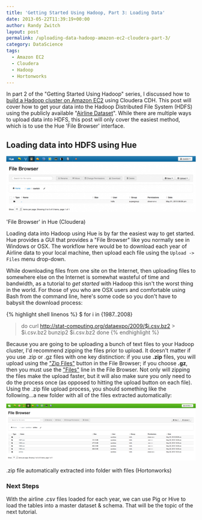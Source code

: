 ```yaml
---
title: 'Getting Started Using Hadoop, Part 3: Loading Data'
date: 2013-05-22T11:39:19+00:00
author: Randy Zwitch
layout: post
permalink: /uploading-data-hadoop-amazon-ec2-cloudera-part-3/
category: DataScience
tags:
  - Amazon EC2
  - Cloudera
  - Hadoop
  - Hortonworks
---
```

In part 2 of the "Getting Started Using Hadoop" series, I discussed how to <a title="Build a Hadoop cluster Amazon EC2" href="http://randyzwitch.com/big-data-hadoop-amazon-ec2-cloudera-part-2/" target="_blank">build a Hadoop cluster on Amazon EC2</a> using Cloudera CDH. This post will cover how to get your data into the Hadoop Distributed File System (HDFS) using the publicly available "<a title="Airline dataset" href="http://stat-computing.org/dataexpo/2009/the-data.html" target="_blank">Airline Dataset</a>". While there are multiple ways to upload data into HDFS, this post will only cover the easiest method, which is to use the Hue 'File Browser' interface.

## Loading data into HDFS using Hue

![hadoop-hue-file-browser](/wp-content/uploads/2013/05/hadoop-hue-file-browser-e1367455309802.png)
<p class="wp-caption-text">
'File Browser' in Hue (Cloudera)
</p>

Loading data into Hadoop using Hue is by far the easiest way to get started. Hue provides a GUI that provides a "File Browser" like you normally see in Windows or OSX. The workflow here would be to download each year of Airline data to your local machine, then upload each file using the `Upload -> Files` menu drop-down.

While downloading files from one site on the Internet, then uploading files to somewhere else on the Internet is somewhat wasteful of time and bandwidth, as a tutorial to _get started_ with Hadoop this isn't the worst thing in the world. For those of you who are OSX users and comfortable using Bash from the command line, here's some code so you don't have to babysit the download process:

{% highlight shell linenos %}
$ for i in {1987..2008}
> do
> curl http://stat-computing.org/dataexpo/2009/$i.csv.bz2 > $i.csv.bz2
> bunzip2 $i.csv.bz2
> done
{% endhighlight %}

Because you are going to be uploading a bunch of text files to your Hadoop cluster, I'd recommend zipping the files prior to upload. It doesn't matter if you use .zip or .gz files with one key distinction: if you use **.zip** files, you will upload using the <span style="text-decoration: underline;">"Zip Files"</span> button in the File Browser; if you choose **.gz**, then you must use the <span style="text-decoration: underline;">"Files"</span> line in the File Browser. Not only will zipping the files make the upload faster, but it will also make sure you only need to do the process once (as opposed to hitting the upload button on each file). Using the .zip file upload process, you should something like the following...a new folder with all of the files extracted automatically:

![hue-file-browser-unzipped](/wp-content/uploads/2013/05/hue-file-browser-unzipped.png)
<p class="wp-caption-text">
.zip file automatically extracted into folder with files (Hortonworks)
</p>

### Next Steps

With the airline .csv files loaded for each year, we can use Pig or Hive to load the tables into a master dataset & schema. That will be the topic of the next tutorial.
